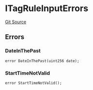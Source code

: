# ITagRuleInputErrors
[Git Source](https://github.com/thrackle-io/tron/blob/d5c4da9c910c7f583b74a714399bd64fbb32b616/src/common/IErrors.sol)


## Errors
### DateInThePast

```solidity
error DateInThePast(uint256 date);
```

### StartTimeNotValid

```solidity
error StartTimeNotValid();
```

